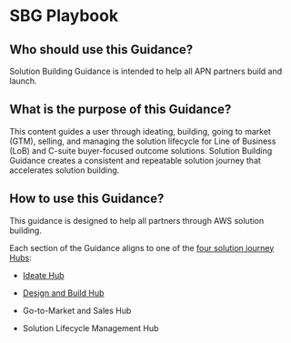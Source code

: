 # SBG Playbook

## Who should use this Guidance?
Solution Building Guidance is intended to help all APN partners build and launch.

## What is the purpose of this Guidance?
This content guides a user through ideating, building, going to market (GTM), selling, and managing the solution lifecycle for Line of Business (LoB) and C-suite buyer-focused outcome solutions. Solution Building Guidance creates a consistent and repeatable solution journey that accelerates solution building.

## How to use this Guidance?
This guidance is designed to help all partners through AWS solution building.

Each section of the Guidance aligns to one of the [four solution journey Hubs](https://typemismatch.github.io/docs-aws-psf-documentation/index.html#what-are-the-psf-hubs):

- [Ideate Hub](https://typemismatch.github.io/docs-aws-psf-documentation/solution_guidance/playbook/ideate_hub/index.html)

- [Design and Build Hub](https://typemismatch.github.io/docs-aws-psf-documentation/solution_guidance/playbook/design_and_build_hub/index.html)

- Go-to-Market and Sales Hub

- Solution Lifecycle Management Hub
